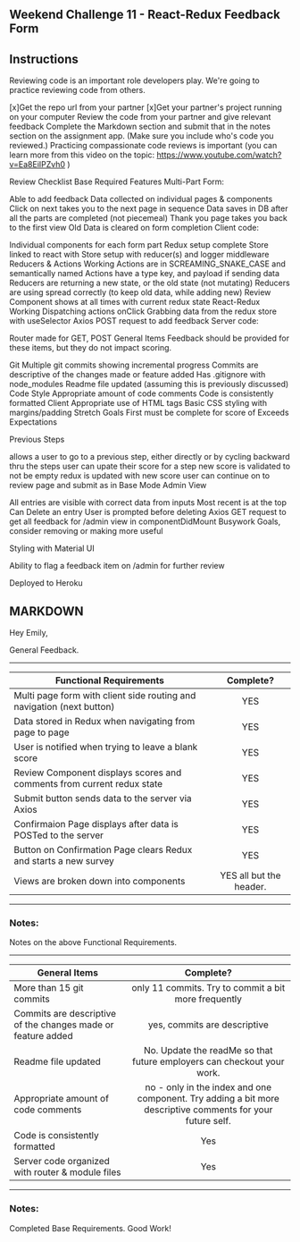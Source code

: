 ## Weekend Challenge 11 - React-Redux Feedback Form
## Instructions
Reviewing code is an important role developers play. We're going to practice reviewing code from others.

[x]Get the repo url from your partner
[x]Get your partner's project running on your computer
Review the code from your partner and give relevant feedback
Complete the Markdown section and submit that in the notes section on the assignment app. (Make sure you include who's code you reviewed.)
Practicing compassionate code reviews is important (you can learn more from this video on the topic: https://www.youtube.com/watch?v=Ea8EiIPZvh0 )

Review Checklist
Base Required Features
Multi-Part Form:

 Able to add feedback
 Data collected on individual pages & components
 Click on next takes you to the next page in sequence
 Data saves in DB after all the parts are completed (not piecemeal)
 Thank you page takes you back to the first view
 Old Data is cleared on form completion
Client code:

 Individual components for each form part
 Redux setup complete
 Store linked to react with <Provider>
 Store setup with reducer(s) and logger middleware
 Reducers & Actions Working
 Actions are in SCREAMING_SNAKE_CASE and semantically named
 Actions have a type key, and payload if sending data
 Reducers are returning a new state, or the old state (not mutating)
 Reducers are using spread correctly (to keep old data, while adding new)
 Review Component shows at all times with current redux state
 React-Redux Working
 Dispatching actions onClick
 Grabbing data from the redux store with useSelector
 Axios POST request to add feedback
Server code:

 Router made for GET, POST
General Items
Feedback should be provided for these items, but they do not impact scoring.

Git
 Multiple git commits showing incremental progress
 Commits are descriptive of the changes made or feature added
 Has .gitignore with node_modules
 Readme file updated (assuming this is previously discussed)
Code Style
 Appropriate amount of code comments
 Code is consistently formatted
Client
 Appropriate use of HTML tags
 Basic CSS styling with margins/padding
Stretch Goals
First must be complete for score of Exceeds Expectations

Previous Steps

 allows a user to go to a previous step, either directly or by cycling backward thru the steps
 user can upate their score for a step
 new score is validated to not be empty
 redux is updated with new score
 user can continue on to review page and submit as in Base Mode
Admin View

 All entries are visible with correct data from inputs
 Most recent is at the top
 Can Delete an entry
 User is prompted before deleting
 Axios GET request to get all feedback for /admin view in componentDidMount
Busywork Goals, consider removing or making more useful

 Styling with Material UI

 Ability to flag a feedback item on /admin for further review

 Deployed to Heroku


## MARKDOWN 

Hey Emily,

General Feedback.

---
| Functional Requirements | Complete? |
| --- | :---: |
| Multi page form with client side routing and navigation (next button)  | YES
| Data stored in Redux when navigating from page to page  | YES 
| User is notified when trying to leave a blank score | YES
| Review Component displays scores and comments from current redux state  | YES
| Submit button sends data to the server via Axios | YES
| Confirmaion Page displays after data is POSTed to the server | YES
| Button on Confirmation Page clears Redux and starts a new survey | YES
| Views are broken down into components | YES all but the header. 

---
### Notes:

Notes on the above Functional Requirements.

---
| General Items | Complete? |
| --- | :---: |
| More than 15 git commits | only 11 commits. Try to commit a bit more frequently 
| Commits are descriptive of the changes made or feature added | yes, commits are descriptive 
| Readme file updated | No.  Update the readMe so that future employers can checkout your work.  
| Appropriate amount of code comments | no - only in the index and one component.  Try adding a bit more descriptive comments for your future self. 
| Code is consistently formatted | Yes
| Server code organized with router & module files | Yes

---
### Notes:

Completed Base Requirements.  Good Work! 
